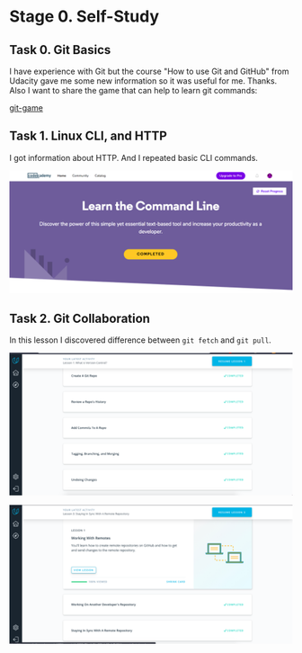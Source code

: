 # Stage 0. Self-Study

## Task 0. Git Basics

I have experience with Git but the course "How to use Git and GitHub" from Udacity gave me some new information so it was useful for me. Thanks.
Also I want to share the game that can help to learn git commands:

[git-game](https://github.com/git-game/git-game)

## Task 1. Linux CLI, and HTTP

I got information about HTTP. And I repeated basic CLI commands.

![task-1](./task_linux_cli/1.png)


## Task 2. Git Collaboration

In this lesson I discovered difference between `git fetch` and `git pull`.

![task-1](./task_git_collaboration/1.png)


![task-1](./task_git_collaboration/2.png)


